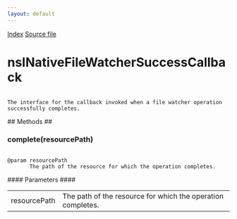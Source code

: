 ```yaml
---
layout: default
---
```

<div id='links'><a href="../index.html">Index</a>
<a href="http://dxr.mozilla.org/mozilla-central/source/toolkit/components/filewatcher/nsINativeFileWatcher.idl">Source file</a>
</div>

# nsINativeFileWatcherSuccessCallback #
<code>  
The interface for the callback invoked when a file watcher operation  
successfully completes.  
  
</code>
## Methods ##

### complete(resourcePath) ###
<code>  
@param resourcePath  
       The path of the resource for which the operation completes.  
  
</code>
#### Parameters ####

<table>

<tr>
<td>resourcePath</td>
<td>       The path of the resource for which the operation completes.  
</td>
</tr>

</table>
